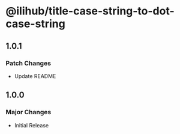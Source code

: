 # @ilihub/title-case-string-to-dot-case-string

## 1.0.1

### Patch Changes

- Update README

## 1.0.0

### Major Changes

- Initial Release
